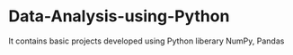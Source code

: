 # Data-Analysis-using-Python
It contains basic projects developed using Python liberary NumPy, Pandas
